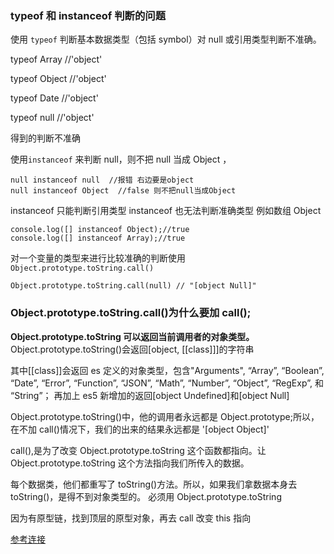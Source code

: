 ### typeof 和 instanceof 判断的问题

使用 `typeof` 判断基本数据类型（包括 symbol）对 null 或引用类型判断不准确。

typeof Array //'object'

typeof Object //'object'

typeof Date //'object'

typeof null //'object'

得到的判断不准确

使用`instanceof` 来判断 null，则不把 null 当成 Object ，

```
null instanceof null  //报错 右边要是object
null instanceof Object  //false 则不把null当成Object
```

instanceof 只能判断引用类型
instanceof 也无法判断准确类型 例如数组 Object

```
console.log([] instanceof Object);//true
console.log([] instanceof Array);//true
```

对一个变量的类型来进行比较准确的判断使用 `Object.prototype.toString.call()`

```
Object.prototype.toString.call(null) // "[object Null]"

```

### Object.prototype.toString.call()为什么要加 call();

**Object.prototype.toString 可以返回当前调用者的对象类型。**
Object.prototype.toString()会返回[object, [[class]]]的字符串

其中[[class]]会返回 es 定义的对象类型，包含"Arguments", “Array”, “Boolean”, “Date”, “Error”, “Function”, “JSON”, “Math”, “Number”, “Object”, “RegExp”, 和 “String”；
再加上 es5 新增加的返回[object Undefined]和[object Null]

Object.prototype.toString()中，他的调用者永远都是 Object.prototype;所以，在不加 call()情况下，我们的出来的结果永远都是 '[object Object]'

call(),是为了改变 Object.prototype.toString 这个函数都指向。让 Object.prototype.toString 这个方法指向我们所传入的数据。

每个数据类，他们都重写了 toString()方法。所以，如果我们拿数据本身去 toString()，是得不到对象类型的。
必须用 Object.prototype.toString

因为有原型链，找到顶层的原型对象，再去 call 改变 this 指向

[参考连接](https://juejin.cn/post/7116114617834668062)
